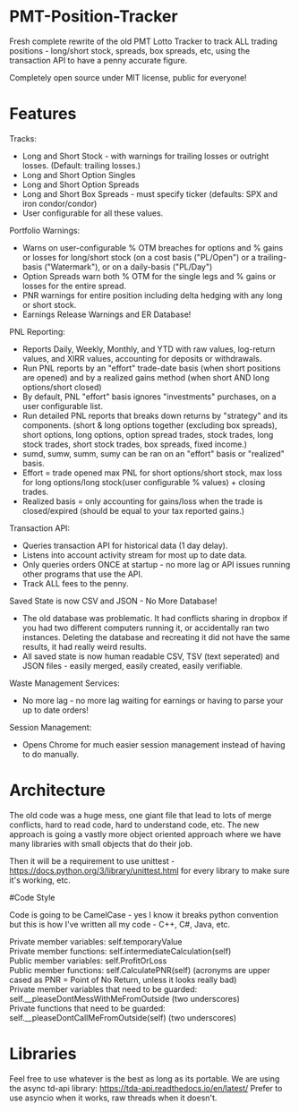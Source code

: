 # PMT-Position-Tracker
Fresh complete rewrite of the old PMT Lotto Tracker to track ALL trading positions - long/short stock, spreads, box spreads, etc, using the transaction API to have a penny accurate figure. 

Completely open source under MIT license, public for everyone! 

# Features
Tracks:     

* Long and Short Stock - with warnings for trailing losses or outright losses. (Default: trailing losses.)        
* Long and Short Option Singles         
* Long and Short Option Spreads       
* Long and Short Box Spreads - must specify ticker (defaults: SPX and iron condor/condor)       
* User configurable for all these values.       

Portfolio Warnings:    
   
* Warns on user-configurable % OTM breaches for options and % gains or losses for long/short stock (on a cost basis ("PL/Open") or a trailing-basis ("Watermark"), or on a daily-basis ("PL/Day")    
* Option Spreads warn both % OTM for the single legs and % gains or losses for the entire spread.    
* PNR warnings for entire position including delta hedging with any long or short stock.   
* Earnings Release Warnings and ER Database! 

PNL Reporting:    
    
* Reports Daily, Weekly, Monthly, and YTD with raw values, log-return values, and XIRR values, accounting for deposits or withdrawals.        
* Run PNL reports by an "effort" trade-date basis (when short positions are opened) and by a realized gains method (when short AND long options/short closed)
* By default, PNL "effort" basis ignores "investments" purchases, on a user configurable list. 
* Run detailed PNL reports that breaks down returns by "strategy" and its components. (short & long options together (excluding box spreads), short options, long options, option spread trades, stock trades, long stock trades, short stock trades, box spreads, fixed income.) 
* sumd, sumw, summ, sumy can be ran on an "effort" basis or "realized" basis. 
* Effort = trade opened max PNL for short options/short stock, max loss for long options/long stock(user configurable % values) + closing trades.     
* Realized basis = only accounting for gains/loss when the trade is closed/expired (should be equal to your tax reported gains.)    

Transaction API:

* Queries transaction API for historical data (1 day delay).
* Listens into account activity stream for most up to date data. 
* Only queries orders ONCE at startup - no more lag or API issues running other programs that use the API. 
* Track ALL fees to the penny. 

Saved State is now CSV and JSON - No More Database!

* The old database was problematic. It had conflicts sharing in dropbox if you had two different computers running it, or accidentally ran two instances. Deleting the database and recreating it did not have the same results, it had really weird results. 
* All saved state is now human readable CSV, TSV (text seperated) and JSON files - easily merged, easily created, easily verifiable. 

Waste Management Services:

* No more lag - no more lag waiting for earnings or having to parse your up to date orders! 

Session Management:

* Opens Chrome for much easier session management instead of having to do manually. 

# Architecture

The old code was a huge mess, one giant file that lead to lots of merge conflicts, hard to read code, hard to understand code, etc. The new approach is going a vastly more object oriented approach where we have many libraries with small objects that do their job. 

Then it will be a requirement to use unittest - https://docs.python.org/3/library/unittest.html for every library to make sure it's working, etc. 

#Code Style

Code is going to be CamelCase - yes I know it breaks python convention but this is how I've written all my code - C++, C#, Java, etc. 
 
Private member variables: self.temporaryValue    
Private member functions: self.intermediateCalculation(self)   
Public member variables: self.ProfitOrLoss    
Public member functions: self.CalculatePNR(self)  (acronyms are upper cased as PNR = Point of No Return, unless it looks really bad)    
Private member variables that need to be guarded: self.__pleaseDontMessWithMeFromOutside (two underscores)    
Private functions that need to be guarded: self.__pleaseDontCallMeFromOutside(self) (two underscores)    

# Libraries
Feel free to use whatever is the best as long as its portable. 
We are using the async td-api library: https://tda-api.readthedocs.io/en/latest/
Prefer to use asyncio when it works, raw threads when it doesn't. 




